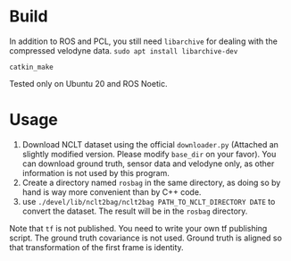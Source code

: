 # Build
In addition to ROS and PCL, you still need `libarchive` for dealing with the compressed velodyne data. `sudo apt install libarchive-dev`

`catkin_make`

Tested only on Ubuntu 20 and ROS Noetic.

# Usage
1. Download NCLT dataset using the official `downloader.py` (Attached an slightly modified version. Please modify `base_dir` on your favor). You can download ground truth, sensor data and velodyne only, as other information is not used by this program.
2. Create a directory named `rosbag` in the same directory, as doing so by hand is way more convenient than by C++ code.
3. use `./devel/lib/nclt2bag/nclt2bag PATH_TO_NCLT_DIRECTORY DATE` to convert the dataset. The result will be in the `rosbag` directory.

Note that `tf` is not published. You need to write your own tf publishing script.
The ground truth covariance is not used. Ground truth is aligned so that transformation of the first frame is identity.
